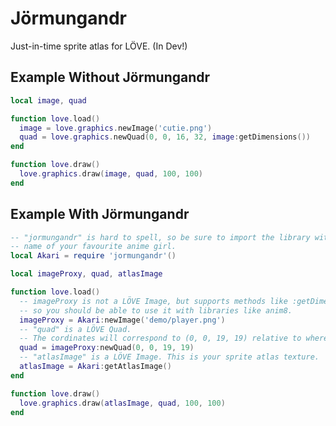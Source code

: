 Jörmungandr
===========

Just-in-time sprite atlas for LÖVE. (In Dev!)

Example Without Jörmungandr
---------------------------

```lua
local image, quad

function love.load()
  image = love.graphics.newImage('cutie.png')
  quad = love.graphics.newQuad(0, 0, 16, 32, image:getDimensions())
end

function love.draw()
  love.graphics.draw(image, quad, 100, 100)
end
```

Example With Jörmungandr
------------------------

```lua
-- "jormungandr" is hard to spell, so be sure to import the library with the
-- name of your favourite anime girl.
local Akari = require 'jormungandr'()

local imageProxy, quad, atlasImage

function love.load()
  -- imageProxy is not a LÖVE Image, but supports methods like :getDimensions(),
  -- so you should be able to use it with libraries like anim8.
  imageProxy = Akari:newImage('demo/player.png')
  -- "quad" is a LÖVE Quad.
  -- The cordinates will correspond to (0, 0, 19, 19) relative to where "player.png" was placed in the atlas.
  quad = imageProxy:newQuad(0, 0, 19, 19)
  -- "atlasImage" is a LÖVE Image. This is your sprite atlas texture.
  atlasImage = Akari:getAtlasImage()
end

function love.draw()
  love.graphics.draw(atlasImage, quad, 100, 100)
end
```
